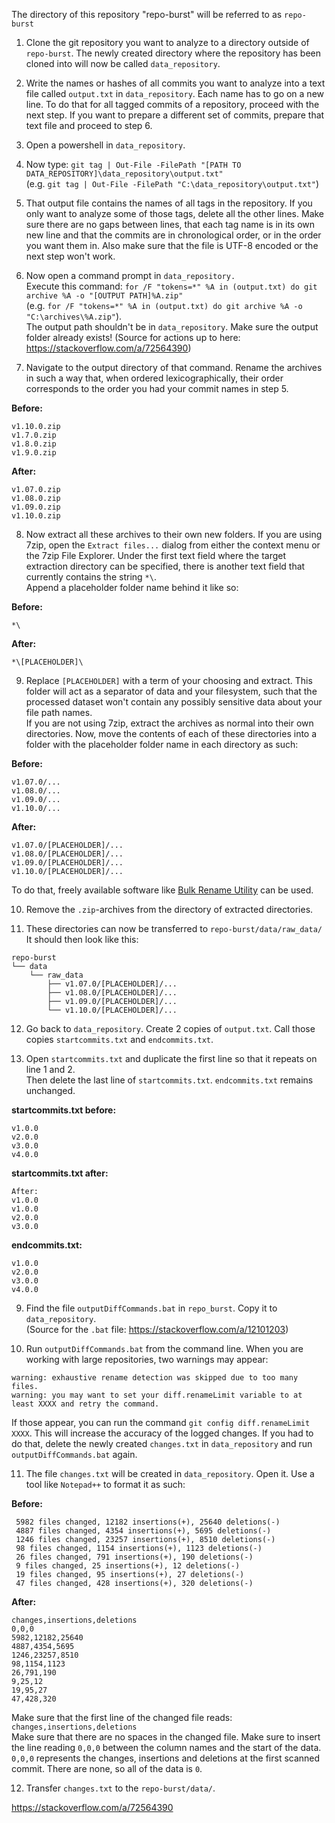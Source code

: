 The directory of this repository "repo-burst" will be referred to as `repo-burst`

1. Clone the git repository you want to analyze to a directory outside of `repo-burst`. The newly created directory where the repository has been cloned into will now be called `data_repository`.

2. Write the names or hashes of all commits you want to analyze into a text file called `output.txt` in `data_repository`. Each name has to go on a new line. To do that for all tagged commits of a repository, proceed with the next step. If you want to prepare a different set of commits, prepare that text file and proceed to step 6.

3. Open a powershell in `data_repository`.

4. Now type: `git tag | Out-File -FilePath "[PATH TO DATA_REPOSITORY]\data_repository\output.txt"`  
(e.g. `git tag | Out-File -FilePath "C:\data_repository\output.txt"`)

5. That output file contains the names of all tags in the repository. If you only want to analyze some of those tags, delete all the other lines. Make sure there are no gaps between lines, that each tag name is in its own new line and that the commits are in chronological order, or in the order you want them in. Also make sure that the file is UTF-8 encoded or the next step won't work.

6. Now open a command prompt in `data_repository.`  
Execute this command: `for /F "tokens=*" %A in (output.txt) do git archive %A -o "[OUTPUT PATH]%A.zip"`  
(e.g. `for /F "tokens=*" %A in (output.txt) do git archive %A -o "C:\archives\%A.zip"`).  
The output path shouldn't be in `data_repository`. Make sure the output folder already exists! (Source for actions up to here: https://stackoverflow.com/a/72564390)

7. Navigate to the output directory of that command. Rename the archives in such a way that, when ordered lexicographically, their order corresponds to the order you had your commit names in step 5.

**Before:**
```
v1.10.0.zip
v1.7.0.zip
v1.8.0.zip
v1.9.0.zip
```
**After:**
```
v1.07.0.zip
v1.08.0.zip
v1.09.0.zip
v1.10.0.zip
```
8. Now extract all these archives to their own new folders. If you are using 7zip, open the `Extract files...` dialog from either the context menu or the 7zip File Explorer. Under the first text field where the target extraction directory can be specified, there is another text field that currently contains the string `*\`.  
Append a placeholder folder name behind it like so:

**Before:**
```
*\
```
**After:**
```
*\[PLACEHOLDER]\
```
9. Replace `[PLACEHOLDER]` with a term of your choosing and extract. This folder will act as a separator of data and your filesystem, such that the processed dataset won't contain any possibly sensitive data about your file path names.  
If you are not using 7zip, extract the archives as normal into their own directories.  Now, move the contents of each of these directories into a folder with the placeholder folder name in each directory as such:  

**Before:**
```
v1.07.0/...
v1.08.0/...
v1.09.0/...
v1.10.0/...
```
**After:**
```
v1.07.0/[PLACEHOLDER]/...
v1.08.0/[PLACEHOLDER]/...
v1.09.0/[PLACEHOLDER]/...
v1.10.0/[PLACEHOLDER]/...
```
To do that, freely available software like [Bulk Rename Utility](https://www.bulkrenameutility.co.uk/) can be used.    

10. Remove the `.zip`-archives from the directory of extracted directories.

11. These directories can now be transferred to `repo-burst/data/raw_data/`
    It should then look like this:
```
repo-burst
└── data
    └── raw_data
        ├── v1.07.0/[PLACEHOLDER]/...
        ├── v1.08.0/[PLACEHOLDER]/...
        ├── v1.09.0/[PLACEHOLDER]/...
        └── v1.10.0/[PLACEHOLDER]/...
```

12. Go back to `data_repository`. Create 2 copies of `output.txt`. Call those copies `startcommits.txt` and `endcommits.txt`.

13. Open `startcommits.txt` and duplicate the first line so that it repeats on line 1 and 2.  
Then delete the last line of `startcommits.txt`. `endcommits.txt` remains unchanged.

**startcommits.txt before:**
```
v1.0.0
v2.0.0
v3.0.0
v4.0.0
```
**startcommits.txt after:**
```
After: 
v1.0.0
v1.0.0
v2.0.0
v3.0.0
```
**endcommits.txt:**
```
v1.0.0
v2.0.0
v3.0.0
v4.0.0
```

9. Find the file `outputDiffCommands.bat` in `repo_burst`. Copy it to `data_repository`.  
(Source for the `.bat` file: https://stackoverflow.com/a/12101203)

10. Run `outputDiffCommands.bat` from the command line. When you are working with large repositories, two warnings may appear:
```
warning: exhaustive rename detection was skipped due to too many files.
warning: you may want to set your diff.renameLimit variable to at least XXXX and retry the command.
```
If those appear, you can run the command `git config diff.renameLimit XXXX`. This will increase the accuracy of the logged changes. 
If you had to do that, delete the newly created `changes.txt` in `data_repository` and run `outputDiffCommands.bat` again.

11. The file `changes.txt` will be created in `data_repository`. Open it. Use a tool like `Notepad++` to format it as such:  

**Before:**
```
 5982 files changed, 12182 insertions(+), 25640 deletions(-)
 4887 files changed, 4354 insertions(+), 5695 deletions(-)
 1246 files changed, 23257 insertions(+), 8510 deletions(-)
 98 files changed, 1154 insertions(+), 1123 deletions(-)
 26 files changed, 791 insertions(+), 190 deletions(-)
 9 files changed, 25 insertions(+), 12 deletions(-)
 19 files changed, 95 insertions(+), 27 deletions(-)
 47 files changed, 428 insertions(+), 320 deletions(-)
```
**After:**
```
changes,insertions,deletions
0,0,0
5982,12182,25640
4887,4354,5695
1246,23257,8510
98,1154,1123
26,791,190
9,25,12
19,95,27
47,428,320
```
Make sure that the first line of the changed file reads: `changes,insertions,deletions`  
Make sure that there are no spaces in the changed file.
Make sure to insert the line reading `0,0,0` between the column names and the start of the data. `0,0,0` represents the changes, insertions and deletions at the first scanned commit. There are none, so all of the data is `0`.

12. Transfer `changes.txt` to the `repo-burst/data/`.

https://stackoverflow.com/a/72564390



